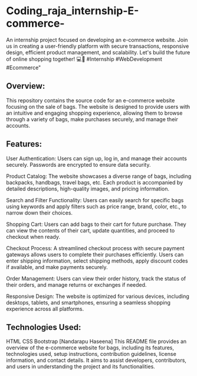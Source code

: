 # Coding_raja_internship-E-commerce-
An internship project focused on developing an e-commerce website. Join us in creating a user-friendly platform with secure transactions, responsive design, efficient product management, and scalability. Let's build the future of online shopping together! 💻🛒 #Internship #WebDevelopment #Ecommerce"

## Overview:

This repository contains the source code for an e-commerce website focusing on the sale of bags. The website is designed to provide users with an intuitive and engaging shopping experience, allowing them to browse through a variety of bags, make purchases securely, and manage their accounts.

## Features:

User Authentication: Users can sign up, log in, and manage their accounts securely. Passwords are encrypted to ensure data security.

Product Catalog: The website showcases a diverse range of bags, including backpacks, handbags, travel bags, etc. Each product is accompanied by detailed descriptions, high-quality images, and pricing information.

Search and Filter Functionality: Users can easily search for specific bags using keywords and apply filters such as price range, brand, color, etc., to narrow down their choices.

Shopping Cart: Users can add bags to their cart for future purchase. They can view the contents of their cart, update quantities, and proceed to checkout when ready.

Checkout Process: A streamlined checkout process with secure payment gateways allows users to complete their purchases efficiently. Users can enter shipping information, select shipping methods, apply discount codes if available, and make payments securely.

Order Management: Users can view their order history, track the status of their orders, and manage returns or exchanges if needed.

Responsive Design: The website is optimized for various devices, including desktops, tablets, and smartphones, ensuring a seamless shopping experience across all platforms.

## Technologies Used:
HTML
CSS 
Bootstrap
[Nandarapu Haseena]
This README file provides an overview of the e-commerce website for bags, including its features, technologies used, setup instructions, contribution guidelines, license information, and contact details. It aims to assist developers, contributors, and users in understanding the project and its functionalities.
